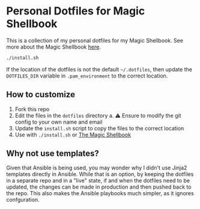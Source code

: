 # Personal Dotfiles for Magic Shellbook

This is a collection of my personal dotfiles for my Magic Shellbook. See more about the Magic Shellbook [here]().

```sh
./install.sh
```

If the location of the dotfiles is not the default `~/.dotfiles`, then update the `DOTFILES_DIR` variable in `.pam_environment` to the correct location.

## How to customize
1. Fork this repo
2. Edit the files in the `dotfiles` directory
  a. ⚠️ Ensure to modify the git config to your own name and email
3. Update the `install.sh` script to copy the files to the correct location
4. Use with `./install.sh` or [The Magic Shellbook](https://github.com/KyleTryon/Ansible-Magic-Shellbook)

## Why not use templates?
Given that Ansible is being used, you may wonder why I didn't use Jinja2 templates directly in Ansible. While that is an option, by keeping the dotfiles in a separate repo and in a "live" state, if and when the dotfiles need to be updated, the changes can be made in production and then pushed back to the repo.
This also makes the Ansible playbooks much simpler, as it ignores confguration.
